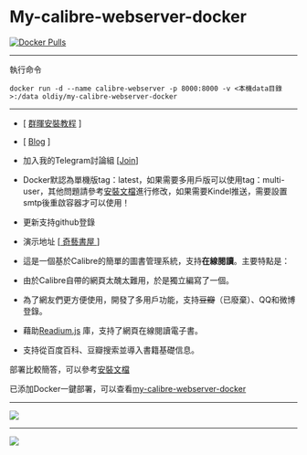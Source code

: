 # My-calibre-webserver-docker

[![Docker Pulls](https://img.shields.io/docker/pulls/oldiy/my-calibre-webserver-docker.svg)][dockerhub] 

[dockerhub]: https://hub.docker.com/r/oldiy/my-calibre-webserver-docker

---

執行命令

`docker run -d --name calibre-webserver -p 8000:8000 -v <本機data目錄>:/data oldiy/my-calibre-webserver-docker`

---

+ [ [群暉安裝教程](https://odcn.top/2019/02/26/2734/) ]

+ [ [Blog](https://odcn.top) ]

+ 加入我的Telegram討論組 [[Join](https://t.me/joinchat/H3IoGkcnW6BGo51EJ9Kw5g)]

- Docker默認為單機版tag：latest，如果需要多用戶版可以使用tag：multi-user，其他問題請參考[安裝文檔](https://github.com/oldiy/my-calibre-webserver/blob/master/docs/INSTALL.zh_CN.md)進行修改，如果需要Kindel推送，需要設置smtp後重啟容器才可以使用！

- 更新支持github登錄

- 演示地址 [[ 奇藝書屋 ](https://www.talebook.org)]

- 這是一個基於Calibre的簡單的圖書管理系統，支持**在線閱讀**。主要特點是：
- 由於Calibre自帶的網頁太醜太難用，於是獨立編寫了一個。
- 為了網友們更方便使用，開發了多用戶功能，支持~~豆瓣~~（已廢棄）、QQ和微博登錄。
- 藉助[Readium.js](https://github.com/readium/readium-js-viewer) 庫，支持了網頁在線閱讀電子書。
- 支持從百度百科、豆瓣搜索並導入書籍基礎信息。

部署比較簡答，可以參考[安裝文檔](https://github.com/oldiy/my-calibre-webserver/blob/master/docs/INSTALL.zh_CN.md)

已添加Docker一鍵部署，可以查看[my-calibre-webserver-docker](https://hub.docker.com/r/oldiy/my-calibre-webserver-docker)

---

![](https://odcn.top/wp-content/uploads/2019/02/6-7.jpg)

---

![](https://odcn.top/wp-content/uploads/2018/11/%E9%BB%91%E5%88%BA%E7%8C%AC%E6%A8%AA150.png)
